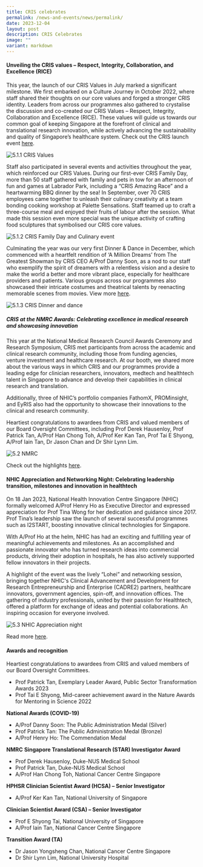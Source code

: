 ```yaml
---
title: CRIS celebrates
permalink: /news-and-events/news/permalink/
date: 2023-12-04
layout: post
description: CRIS Celebrates
image: ""
variant: markdown
---
```

#### Unveiling the CRIS values – Respect, Integrity, Collaboration, and Excellence (RICE) 

This year, the launch of our CRIS Values in July marked a significant milestone. We first embarked on a Culture Journey in October 2022, where staff shared their thoughts on our core values and forged a stronger CRIS identity. Leaders from across our programmes also gathered to crystalise the discussion and co-created our CRIS Values – Respect, Integrity, Collaboration and Excellence (RICE). These values will guide us towards our common goal of keeping Singapore at the forefront of clinical and translational research innovation, while actively advancing the sustainability and quality of Singapore’s healthcare system. Check out the CRIS launch event [here](https://www.linkedin.com/feed/update/urn:li:activity:7082248638541791232/). 

![5.1.1 CRIS Values](/images/Resources_News/231203%20Year%20in%20review/5_1_1.png)

Staff also participated in several events and activities throughout the year, which reinforced our CRIS Values. During our first-ever CRIS Family Day, more than 50 staff gathered with family and pets in tow for an afternoon of fun and games at Labrador Park, including a “CRIS Amazing Race” and a heartwarming BBQ dinner by the sea! In September, over 70 CRIS employees came together to unleash their culinary creativity at a team bonding cooking workshop at Palette Sensations. Staff teamed up to craft a three-course meal and enjoyed their fruits of labour after the session. What made this session even more special was the unique activity of crafting food sculptures that symbolised our CRIS core values. 

![5.1.2 CRIS Family Day and Culinary event](/images/Resources_News/231203%20Year%20in%20review/5_1_2.png)

Culminating the year was our very first Dinner & Dance in December, which commenced with a heartfelt rendition of ‘A Million Dreams’ from The Greatest Showman by CRIS CEO A/Prof Danny Soon, as a nod to our staff who exemplify the spirit of dreamers with a relentless vision and a desire to make the world a better and more vibrant place, especially for healthcare providers and patients. Various groups across our programmes also showcased their intricate costumes and theatrical talents by reenacting memorable scenes from movies. View more [here](https://www.linkedin.com/posts/crissg_criscelebrates-movienight-npmabrsg-activity-7127829372425695233-tkuM?).

![5.1.3 CRIS Dinner and dance](/images/Resources_News/231203%20Year%20in%20review/5_1_3.png)

##### CRIS at the NMRC Awards: Celebrating excellence in medical research and showcasing innovation

This year at the National Medical Research Council Awards Ceremony and Research Symposium, CRIS met participants from across the academic and clinical research community, including those from funding agencies, venture investment and healthcare research. At our booth, we shared more about the various ways in which CRIS and our programmes provide a leading edge for clinician researchers, innovators, medtech and healthtech talent in Singapore to advance and develop their capabilities in clinical research and translation.

Additionally, three of NHIC’s portfolio companies FathomX, PROMinsight, and EyRIS also had the opportunity to showcase their innovations to the clinical and research community.

Heartiest congratulations to awardees from CRIS and valued members of our Board Oversight Committees, including Prof Derek Hausenloy, Prof Patrick Tan, A/Prof Han Chong Toh, A/Prof Ker Kan Tan, Prof Tai E Shyong, A/Prof Iain Tan, Dr Jason Chan and Dr Shir Lynn Lim.

![5.2 NMRC](/images/Resources_News/231203%20Year%20in%20review/5_2.png)

Check out the highlights [here](https://www.linkedin.com/posts/nhicsg_geriatriccare-virology-implementationscience-activity-7057870806692876288-MlBU).


#### NHIC Appreciation and Networking Night: Celebrating leadership transition, milestones and innovation in healthtech

On 18 Jan 2023, National Health Innovation Centre Singapore (NHIC) formally welcomed A/Prof Henry Ho as Executive Director and expressed appreciation for Prof Tina Wong for her dedication and guidance since 2017. Prof Tina’s leadership saw the launch of several successful programmes such as I2START, boosting innovative clinical technologies for Singapore. 

With A/Prof Ho at the helm, NHIC has had an exciting and fulfilling year of meaningful achievements and milestones. As an accomplished and passionate innovator who has turned research ideas into commercial products, driving their adoption in hospitals, he has also actively supported fellow innovators in their projects.  

A highlight of the event was the lively “Lohei” and networking session, bringing together NHIC's Clinical Advancement and Development for Research Entrepreneurship and Enterprise (CADRE2) partners, healthcare innovators, government agencies, spin-off, and innovation offices. The gathering of industry professionals, united by their passion for Healthtech, offered a platform for exchange of ideas and potential collaborations. An inspiring occasion for everyone involved. 

![5.3 NHIC Appreciation night](/images/Resources_News/231203%20Year%20in%20review/5_3.png)

Read more [here](https://www.linkedin.com/feed/update/urn:li:activity:7021597363286773760/).

#### Awards and recognition

Heartiest congratulations to awardees from CRIS and valued members of our Board Oversight Committees. 

* Prof Patrick Tan, Exemplary Leader Award, Public Sector Transformation Awards 2023
* Prof Tai E Shyong, Mid-career achievement award in the Nature Awards for Mentoring in Science 2022

**National Awards (COVID-19)**
* A/Prof Danny Soon: The Public Administration Medal (Silver)
* Prof Patrick Tan: The Public Administration Medal (Bronze)
* A/Prof Henry Ho: The Commendation Medal

**NMRC**
**Singapore Translational Research (STAR) Investigator Award**
* Prof Derek Hausenloy, Duke-NUS Medical School
* Prof Patrick Tan, Duke-NUS Medical School
* A/Prof Han Chong Toh, National Cancer Centre Singapore

**HPHSR Clinician Scientist Award (HCSA) – Senior Investigator**
* A/Prof Ker Kan Tan, National University of Singapore

**Clinician Scientist Award (CSA) – Senior Investigator**
* Prof E Shyong Tai, National University of Singapore
* A/Prof Iain Tan, National Cancer Centre Singapore

**Transition Award (TA)**
* Dr Jason Yongsheng Chan, National Cancer Centre Singapore
* Dr Shir Lynn Lim, National University Hospital